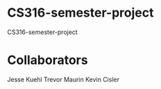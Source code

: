 # CS316-semester-project
 CS316-semester-project

# Collaborators
 Jesse Kuehl
 Trevor Maurin
 Kevin Cisler
